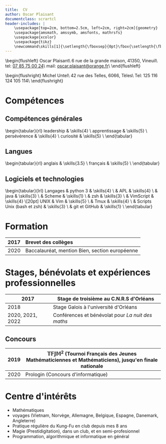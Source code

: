 ```yaml
---
title:  CV
author: Oscar Plaisant
documentclass: scrartcl
header-includes: |
    \usepackage[top=2cm, bottom=2.5cm, left=2cm, right=2cm]{geometry}
    \usepackage{amsmath, amssymb, amsfonts, mathrsfs}
    \usepackage{xcolor}
    \usepackage{tikz}
    \newcommand\skills[1]{\setlength{\fboxsep}{0pt}\fbox{\setlength{\fboxsep}{2pt}\colorbox{black}{\hspace{#1em}}\hspace*{-#1em}\hspace{5em}}}
---
```


\begin{flushleft}
    Oscar Plaisant\\
    6 rue de la grande maison, 41350, Vineuil\\
    tel: [07 85 75 00 24](telto:0787750024)\\
    mail: [oscar.plaisant@orange.fr](mailto:oscar.plaisant@orange.fr)\\
\end{flushleft}

\begin{flushright}
    Michel Untel\\
    42 rue des Telles, 6066, Tèles\\
    Tel: 125 116 124 105 114\\
\end{flushright}



# Compétences


## Compétences générales

\begin{tabular}{rl}
leadership    & \skills{4}   \\
apprentissage & \skills{5} \\
persévérence  & \skills{4} \\
curiosité     & \skills{5}   \\
\end{tabular}


## Langues

\begin{tabular}{rl}
anglais  & \skills{3.5} \\
français & \skills{5}   \\
\end{tabular}


## Logiciels et technologies

\begin{tabular}{lrl}
Langages & python 3                   & \skills{4} \\
         & APL                        & \skills{4}   \\
         & java                       & \skills{3}   \\
         & Scheme                     & \skills{1} \\
         & zsh                        & \skills{3}   \\
         & VimScript                  & \skills{4} \\[20pt]
UNIX     & Vim                        & \skills{5} \\
         & Tmux                       & \skills{4} \\
         & Scripts Unix (bash et zsh) & \skills{3}   \\
         & git et GitHub              & \skills{1}   \\
\end{tabular}



# Formation

| 2017 | Brevet des collèges                            |
|:----:|:-----------------------------------------------|
| 2020 | Baccalauréat, mention Bien, section européenne |



# Stages, bénévolats et expériences professionnelles

| 2017             | Stage de troisième au C.N.R.S d'Orléans              |
|------------------|------------------------------------------------------|
| 2018             | Stage Galois à l'université d'Orléans                |
| 2020, 2021, 2022 | Conférences et bénévolat pour _La nuit des maths_      |


## Concours

| 2019   | $\mathbb{T}\mathbb{F}\mathbb{J}\mathbb{M}^2$ (Tournoi Français des Jeunes Mathématiciennes et Mathématiciens), jusqu'en finale nationale |
|--------|---------------------------------------------------------------------------------------------------|
| 2020   | Prologin (Concours d'informatique)                                                                |



# Centre d'intérêts

 - Mathématiques
 - voyages (Vietnam, Norvège, Allemagne, Belgique, Espagne, Danemark, Angleterre)
 - Pratique régulière du Kung-Fu en club depuis mes 8 ans
 - Magie (Prestidigitation), dans un club, et en semi-profesionnel
 - Programmation, algorithmique et informatique en général



